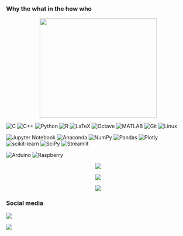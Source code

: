 ### Why the what in the how who

<!--
**Lwao/Lwao** is a ✨ _special_ ✨ repository because its `README.md` (this file) appears on your GitHub profile.


- 🔭 I’m currently working on ...
- 🌱 I’m currently learning ...
- 👯 I’m looking to collaborate on ...
- 🤔 I’m looking for help with ...
- 💬 Ask me about ...
- 📫 How to reach me: ...
- 😄 Pronouns: ...
- ⚡ Fun fact: ...

https://img.shields.io/badge/TensorFlow-FF6F00?style=for-the-badge&logo=TensorFlow&logoColor=white
https://img.shields.io/badge/Keras-D00000?style=for-the-badge&logo=Keras&logoColor=white
https://img.shields.io/badge/PyTorch-EE4C2C?style=for-the-badge&logo=PyTorch&logoColor=white
https://img.shields.io/badge/OpenCV-27338e?style=for-the-badge&logo=OpenCV&logoColor=white
https://img.shields.io/badge/OpenGL-FFFFFF?style=for-the-badge&logo=opengl
https://img.shields.io/badge/Weights_&_Biases-FFBE00?style=for-the-badge&logo=WeightsAndBiases&logoColor=white
https://img.shields.io/badge/dialogflow-FF9800?style=for-the-badge&logo=dialogflow&logoColor=white
https://img.shields.io/badge/TensorFlow-FF6F00?style=for-the-badge&logo=tensorflow&logoColor=white
-->
<p align="center">
  <img src="https://media2.giphy.com/media/TFjDMaGfLzv3CVkYAN/giphy.gif?cid=790b76117f7c8fef273cb610a1b03dac05edf7754a2d7e52&rid=giphy.gif&ct=s" width=320 height=272/><br>
</p>

![C](https://img.shields.io/badge/c-%2300599C.svg?style=for-the-badge&logo=c&logoColor=white)
![C++](https://img.shields.io/badge/c++-%2300599C.svg?style=for-the-badge&logo=c%2B%2B&logoColor=white)
![Python](https://img.shields.io/badge/python-3670A0?style=for-the-badge&logo=python&logoColor=ffdd54)
![R](https://img.shields.io/badge/r-%23276DC3.svg?style=for-the-badge&logo=r&logoColor=white)
![LaTeX](https://img.shields.io/badge/latex-%23008080.svg?style=for-the-badge&logo=latex&logoColor=white)
![Octave](https://img.shields.io/badge/OCTAVE-darkblue?style=for-the-badge&logo=octave&logoColor=fcd683)
![MATLAB](https://img.shields.io/badge/MATLAB-R2020a.svg?style=for-the-badge&logoColor=white)
![Git](https://img.shields.io/badge/git-%23F05033.svg?style=for-the-badge&logo=git&logoColor=white)
![Linux](https://img.shields.io/badge/Linux-FCC624?style=for-the-badge&logo=linux&logoColor=black)

![Jupyter Notebook](https://img.shields.io/badge/jupyter-%23FA0F00.svg?style=for-the-badge&logo=jupyter&logoColor=white)
![Anaconda](https://img.shields.io/badge/Anaconda-%2344A833.svg?style=for-the-badge&logo=anaconda&logoColor=white)
![NumPy](https://img.shields.io/badge/numpy-%23013243.svg?style=for-the-badge&logo=numpy&logoColor=white)
![Pandas](https://img.shields.io/badge/pandas-%23150458.svg?style=for-the-badge&logo=pandas&logoColor=white)
![Plotly](https://img.shields.io/badge/Plotly-%233F4F75.svg?style=for-the-badge&logo=plotly&logoColor=white)
![scikit-learn](https://img.shields.io/badge/scikit--learn-%23F7931E.svg?style=for-the-badge&logo=scikit-learn&logoColor=white)
![SciPy](https://img.shields.io/badge/SciPy-%230C55A5.svg?style=for-the-badge&logo=scipy&logoColor=%white)
![Streamlit](https://img.shields.io/badge/Streamlit-FF4B4B?style=for-the-badge&logo=Streamlit&logoColor=white)

![Arduino](https://img.shields.io/badge/Arduino-00979D?style=for-the-badge&logo=Arduino&logoColor=white)
![Raspberry](https://img.shields.io/badge/Raspberry%20Pi-A22846?style=for-the-badge&logo=Raspberry%20Pi&logoColor=white)



<p align=center>
 <img src="https://github-readme-stats.vercel.app/api/top-langs/?username=Lwao&layout=compact&hide=tex,html,jupyter%20notebook,SWIG&langs_count=6" />
</p>

<p align=center>
 <img src="https://github-readme-stats.vercel.app/api?username=Lwao&show_icons=true&count_private=true&hide=contribs" />
</p>

<p align=center >
<img src="https://github-readme-streak-stats.herokuapp.com/?user=Lwao" />
</p>

### Social media
[<img src="https://img.shields.io/badge/linkedin-%230077B5.svg?style=for-the-badge&logo=linkedin&logoColor=white" />](https://www.linkedin.com/in/levygsg/)


<img src="https://komarev.com/ghpvc/?username=Lwao&color=1f425f"></img>
